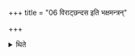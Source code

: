 +++
title = "06 विराट्छन्दस इति भक्षमन्त्रन्"

+++

<details><summary>थिते</summary>

6. In that formula the Adhvaryu makes the following change: virāṭchandasaḥ.  

</details>
